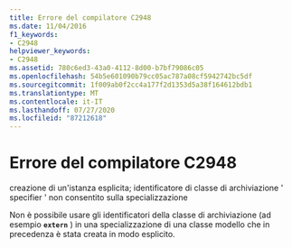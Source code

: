 ```yaml
---
title: Errore del compilatore C2948
ms.date: 11/04/2016
f1_keywords:
- C2948
helpviewer_keywords:
- C2948
ms.assetid: 780c6ed3-43a0-4112-8d00-b7bf79086c05
ms.openlocfilehash: 54b5e601090b79cc05ac787a08cf5942742bc5df
ms.sourcegitcommit: 1f009ab0f2cc4a177f2d1353d5a38f164612bdb1
ms.translationtype: MT
ms.contentlocale: it-IT
ms.lasthandoff: 07/27/2020
ms.locfileid: "87212618"
---
```

# <a name="compiler-error-c2948"></a>Errore del compilatore C2948

creazione di un'istanza esplicita; identificatore di classe di archiviazione ' specifier ' non consentito sulla specializzazione

Non è possibile usare gli identificatori della classe di archiviazione (ad esempio **`extern`** ) in una specializzazione di una classe modello che in precedenza è stata creata in modo esplicito.
